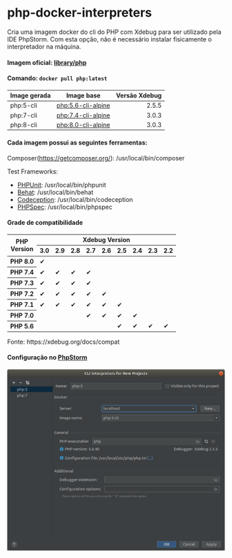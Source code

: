 # php-docker-interpreters

Cria uma imagem docker do cli do PHP com Xdebug para ser utilizado pela IDE PhpStorm.
Com esta opção, não é necessário instalar fisicamente o interpretador na máquina.

#### Imagem oficial: [library/php](https://hub.docker.com/_/php?tab=description)
#### Comando: `docker pull php:latest`

|Image gerada|Image base|Versão Xdebug|
|-|-|-:|
|php:5-cli|[php:5.6-cli-alpine](https://github.com/docker-library/php/tree/783878384a8f3953ed571e5a34ba0fe546726c85/5.6/alpine3.8/cli)|2.5.5|
|php:7-cli|[php:7.4-cli-alpine](https://github.com/docker-library/php/tree/1bc63c1ce4294a4ecb50c60dcf6a57d6749cba7d/7.4/alpine3.13/cli)|3.0.3|
|php:8-cli|[php:8.0-cli-alpine](https://github.com/docker-library/php/tree/64811791f0682262478d73514819908fcfe73d7f/8.0/alpine3.13/cli)|3.0.3|


#### Cada imagem possui as seguintes ferramentas:

Composer(https://getcomposer.org/): /usr/local/bin/composer

Test Frameworks:
   * [PHPUnit](https://phpunit.de/): /usr/local/bin/phpunit
   * [Behat](https://docs.behat.org/en/latest/): /usr/local/bin/behat
   * [Codeception](https://codeception.com/): /usr/local/bin/codeception
   * [PHPSpec](http://www.phpspec.net/en/stable/): /usr/local/bin/phpspec


#### Grade de compatibilidade
<table>
   <thead>
      <tr>
         <th rowspan="2">PHP<br>Version</th>
         <th colspan="9">Xdebug Version</th>
      </tr>
      <tr>
         <th>3.0</th><th>2.9</th><th>2.8</th><th>2.7</th><th>2.6</th><th>2.5</th><th>2.4</th><th>2.3</th><th>2.2</th>
      </tr>
   </thead>
   <tbody>
      <tr><th>PHP 8.0</th><td>✔</td><td></td><td></td><td></td><td></td><td></td><td></td><td></td><td></td></tr>
      <tr><th>PHP 7.4</th><td>✔</td><td>✔</td><td>✔</td><td>✔</td><td></td><td></td><td></td><td></td><td></td></tr>
      <tr><th>PHP 7.3</th><td>✔</td><td>✔</td><td>✔</td><td>✔</td><td></td><td></td><td></td><td></td><td></td></tr>
      <tr><th>PHP 7.2</th><td>✔</td><td>✔</td><td>✔</td><td>✔</td><td>✔</td><td></td><td></td><td></td><td></td></tr>
      <tr><th>PHP 7.1</th><td>✔</td><td>✔</td><td>✔</td><td>✔</td><td>✔</td><td>✔</td><td></td><td></td><td></td></tr>
      <tr><th>PHP 7.0</th><td></td><td></td><td></td><td>✔</td><td>✔</td><td>✔</td><td>✔</td><td></td><td></td></tr>
      <tr><th>PHP 5.6</th><td></td><td></td><td></td><td></td><td></td><td>✔</td><td>✔</td><td>✔</td><td>✔</td></tr>
   </tbody>
</table>
Fonte: https://xdebug.org/docs/compat

#### Configuração no [PhpStorm](https://www.jetbrains.com/phpstorm/)
![PhpStorm Configuration](/phpstorm.png)
